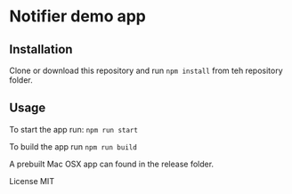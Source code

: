 # Notifier demo app

## Installation
Clone or download this repository and run `npm install` from teh repository folder.

## Usage
To start the app  run: `npm run start`

To build the app run `npm run build`

A prebuilt Mac OSX app can found in the release folder.

License MIT